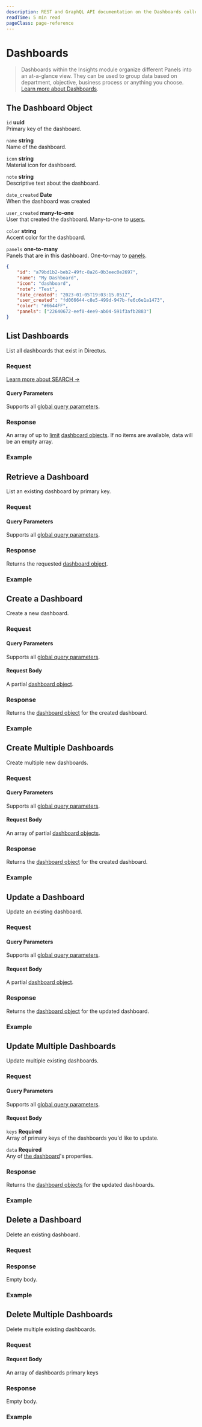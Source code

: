 ```yaml
---
description: REST and GraphQL API documentation on the Dashboards collection in Directus.
readTime: 5 min read
pageClass: page-reference
---
```


# Dashboards

> Dashboards within the Insights module organize different Panels into an at-a-glance view. They can be used to group
> data based on department, objective, business process or anything you choose.
> [Learn more about Dashboards](/user-guide/insights/dashboards).

## The Dashboard Object

`id` **uuid**\
Primary key of the dashboard.

`name` **string**\
Name of the dashboard.

`icon` **string**\
Material icon for dashboard.

`note` **string**\
Descriptive text about the dashboard.

`date_created` **Date**\
When the dashboard was created

`user_created` **many-to-one**\
User that created the dashboard. Many-to-one to [users](/reference/system/users).

`color` **string**\
Accent color for the dashboard.

`panels` **one-to-many**\
Panels that are in this dashboard. One-to-may to [panels](/reference/system/panels).

```json
{
	"id": "a79bd1b2-beb2-49fc-8a26-0b3eec0e2697",
	"name": "My Dashboard",
	"icon": "dashboard",
	"note": "Test",
	"date_created": "2023-01-05T19:03:15.051Z",
	"user_created": "fd066644-c8e5-499d-947b-fe6c6e1a1473",
	"color": "#6644FF",
	"panels": ["22640672-eef0-4ee9-ab04-591f3afb2883"]
}
```

## List Dashboards

List all dashboards that exist in Directus.

### Request

<SnippetToggler :choices="['REST', 'GraphQL', 'SDK']" label="API">
<template #rest>

`GET /dashboards`

`SEARCH /dashboards`

</template>
<template #graphql>

`POST /graphql/system`

```graphql
type Query {
	dashboards: [directus_dashboards]
}
```

</template>
<template #sdk>

```js
import { createDirectus } from '@directus/sdk';
import { rest, readDashboards } from '@directus/sdk/rest';

const client = createDirectus('https://directus.example.com').with(rest());

const result = await client.request(readDashboards(query));
```

</template>
</SnippetToggler>

[Learn more about SEARCH ->](/reference/introduction#search-http-method)

#### Query Parameters

Supports all [global query parameters](/reference/query).

### Response

An array of up to [limit](/reference/query#limit) [dashboard objects](#the-dashboard-object). If no items are available,
data will be an empty array.

### Example

<SnippetToggler :choices="['REST', 'GraphQL', 'SDK']" label="API">
<template #rest>

`GET /dashboards`

`SEARCH /dashboards`

</template>
<template #graphql>

`POST /graphql/system`

```graphql
query {
	dashboards {
		id
		name
	}
}
```

</template>
<template #sdk>

```js
import { createDirectus } from '@directus/sdk';
import { rest, readDashboards } from '@directus/sdk/rest';

const client = createDirectus('https://directus.example.com').with(rest());

const result = await client.request(
	readDashboards({
		fields: ['*'],
	})
);
```

</template>
</SnippetToggler>

## Retrieve a Dashboard

List an existing dashboard by primary key.

### Request

<SnippetToggler :choices="['REST', 'GraphQL', 'SDK']" label="API">
<template #rest>

`GET /dashboards/:id`

</template>
<template #graphql>

`POST /graphql/system`

```graphql
type Query {
	dashboards_by_id(id: ID!): directus_dashboards
}
```

</template>
<template #sdk>

```js
import { createDirectus } from '@directus/sdk';
import { rest, readDashboard } from '@directus/sdk/rest';

const client = createDirectus('https://directus.example.com').with(rest());

const result = await client.request(readDashboard('dashboard_id', query));
```

</template>
</SnippetToggler>

#### Query Parameters

Supports all [global query parameters](/reference/query).

### Response

Returns the requested [dashboard object](#the-dashboard-object).

### Example

<SnippetToggler :choices="['REST', 'GraphQL', 'SDK']" label="API">
<template #rest>

`GET /dashboards/2fc325fb-299b-4d20-a9e7-a34349dee8b2`

</template>
<template #graphql>

```graphql
query {
	dashboards_by_id(id: "2fc325fb-299b-4d20-a9e7-a34349dee8b2") {
		id
		name
	}
}
```

</template>
<template #sdk>

```js
import { createDirectus } from '@directus/sdk';
import { rest, readDashboard } from '@directus/sdk/rest';

const client = createDirectus('https://directus.example.com').with(rest());

const result = await client.request(
	readDashboard('751a81de-9e00-4ffe-a2c1-6e04619b859f', {
		fields: ['*'],
	})
);
```

</template>
</SnippetToggler>

## Create a Dashboard

Create a new dashboard.

### Request

<SnippetToggler :choices="['REST', 'GraphQL', 'SDK']" label="API">
<template #rest>

`POST /dashboards`

```json
{
	"dashboard_field_1": "value_1",
	"dashboard_field_2": "value_2"
}
```

</template>
<template #graphql>

`POST /graphql/system`

```graphql
type Mutation {
	create_dashboards_item(data: create_directus_dashboards_input!): directus_dashboards
}
```

</template>
<template #sdk>

```js
import { createDirectus } from '@directus/sdk';
import { rest, createDashboard } from '@directus/sdk/rest';

const client = createDirectus('https://directus.example.com').with(rest());

const result = await client.request(
	createDashboard({
		dashboard_field_1: 'value_1',
		dashboard_field_2: 'value_2',
	})
);
```

</template>
</SnippetToggler>

#### Query Parameters

Supports all [global query parameters](/reference/query).

#### Request Body

A partial [dashboard object](#the-dashboard-object).

### Response

Returns the [dashboard object](#the-dashboard-object) for the created dashboard.

### Example

<SnippetToggler :choices="['REST', 'GraphQL', 'SDK']" label="API">
<template #rest>

`POST /dashboards`

```json
{
	"name": "My Dashboard",
	"icon": "dashboard"
}
```

</template>
<template #graphql>

`POST /graphql/system`

```graphql
mutation {
	create_dashboards_item(data: { name: "My Dashboard", icon: "dashboards" }) {
		id
		name
	}
}
```

</template>
<template #sdk>

```js
import { createDirectus } from '@directus/sdk';
import { rest, createDashboard } from '@directus/sdk/rest';

const client = createDirectus('https://directus.example.com').with(rest());

const result = await client.request(
	createDashboard({
		name: 'User Retention',
		note: 'Some insights on our users activity',
	})
);
```

</template>
</SnippetToggler>

## Create Multiple Dashboards

Create multiple new dashboards.

### Request

<SnippetToggler :choices="['REST', 'GraphQL', 'SDK']" label="API">
<template #rest>

`// POST /dashboards`

```json
[
	{
		"dashboard_1_object_field_1": "value_1",
		"dashboard_1_object_field_2": "value_2"
	},
	{
		"dashboard_2_object_field_1": "value_3",
		"dashboard_2_object_field_2": "value_4"
	}
]
```

</template>
<template #graphql>

`POST /graphql/system`

```graphql
type Mutation {
	create_dashboards_items(data: [create_directus_dashboards_input!]!): [directus_dashboards]
}
```

</template>
<template #sdk>

```js
import { createDirectus } from '@directus/sdk';
import { rest, createDashboards } from '@directus/sdk/rest';

const client = createDirectus('https://directus.example.com').with(rest());

const result = await client.request(
	createDashboards([
		{
			dashboard_1_field_1: 'value_1',
			dashboard_1_field_2: 'value_2',
		},
		{
			dashboard_2_field_1: 'value_3',
			dashboard_2_field_2: 'value_4',
		},
	])
);
```

</template>
</SnippetToggler>

#### Query Parameters

Supports all [global query parameters](/reference/query).

#### Request Body

An array of partial [dashboard objects](#the-dashboard-object).

### Response

Returns the [dashboard object](#the-dashboard-object) for the created dashboard.

### Example

<SnippetToggler :choices="['REST', 'GraphQL', 'SDK']" label="API">
<template #rest>

`// POST /dashboards`

```json
[
	{
		"name": "My Dashboard",
		"icon": "dashboard"
	},
	{
		"name": "Another Dashboard",
		"icon": "person"
	}
]
```

</template>
<template #graphql>

`POST /graphql/system`

```graphql
mutation {
	create_dashboards_items(
		data: [{ name: "My Dashboard", icon: "dashboard" }, { name: "Another Dashboard", icon: "person" }]
	) {
		id
		name
	}
}
```

</template>
<template #sdk>

```js
import { createDirectus } from '@directus/sdk';
import { rest, createDashboards } from '@directus/sdk/rest';

const client = createDirectus('https://directus.example.com').with(rest());

const result = await client.request(
	createDashboards([
		{
			name: 'User Retention',
			note: 'Some insights on our users activity',
		},
		{
			name: 'Publishing report',
			note: 'Some charts to track our outputs',
		},
	])
);
```

</template>
</SnippetToggler>

## Update a Dashboard

Update an existing dashboard.

### Request

<SnippetToggler :choices="['REST', 'GraphQL', 'SDK']" label="API">
<template #rest>

`PATCH /dashboards/:id`

```json
{
	"dashboard_field": "value_1"
}
```

</template>
<template #graphql>

`POST /graphql/system`

```graphql
type Mutation {
	update_dashboards_item(id: ID!, data: update_directus_dashboards_input): directus_dashboards
}
```

</template>
<template #sdk>

```js
import { createDirectus } from '@directus/sdk';
import { rest, updateDashboard } from '@directus/sdk/rest';

const client = createDirectus('https://directus.example.com').with(rest());

const result = await client.request(
	updateDashboard('dashboard_id', {
		dashboard_field: 'value',
	})
);
```

</template>
</SnippetToggler>

#### Query Parameters

Supports all [global query parameters](/reference/query).

#### Request Body

A partial [dashboard object](#the-dashboard-object).

### Response

Returns the [dashboard object](#the-dashboard-object) for the updated dashboard.

### Example

<SnippetToggler :choices="['REST', 'GraphQL', 'SDK']" label="API">
<template #rest>

`PATCH /dashboards/2fc325fb-299b-4d20-a9e7-a34349dee8b2`

```json
{
	"name": "My Updated Dashboard"
}
```

</template>
<template #graphql>

`POST /graphql/system`

```graphql
mutation {
	update_dashboards_item(id: "2fc325fb-299b-4d20-a9e7-a34349dee8b2", data: { name: "My Updated Dashboard" }) {
		id
		name
	}
}
```

</template>
<template #sdk>

```js
import { createDirectus } from '@directus/sdk';
import { rest, updateDashboard } from '@directus/sdk/rest';

const client = createDirectus('https://directus.example.com').with(rest());

const result = await client.request(
	updateDashboard('cfcc3702-33bd-4616-865c-99b59dc1cdc9', {
		color: '#6644FF',
	})
);
```

</template>
</SnippetToggler>

## Update Multiple Dashboards

Update multiple existing dashboards.

### Request

<SnippetToggler :choices="['REST', 'GraphQL', 'SDK']" label="API">
<template #rest>

`PATCH /dashboards`

```json
{
	"keys": ["dashboard_key_1", "dashboard_key_2"],
	"data": {
		"dashboard_field": "value_1"
	}
}
```

</template>
<template #graphql>

`POST /graphql/system`

```graphql
type Mutation {
	update_dashboards_items(ids: [ID!]!, data: update_directus_dashboards_input): [directus_dashboards]
}
```

</template>
<template #sdk>

```js
import { createDirectus } from '@directus/sdk';
import { rest, updateDashboards } from '@directus/sdk/rest';

const client = createDirectus('https://directus.example.com').with(rest());

const result = await client.request(
	updateDashboards(['dashboard_1_id', 'dashboard_2_id'], {
		dashboard_field: 'value_1',
	})
);
```

</template>
</SnippetToggler>

#### Query Parameters

Supports all [global query parameters](/reference/query).

#### Request Body

`keys` **Required**\
Array of primary keys of the dashboards you'd like to update.

`data` **Required**\
Any of [the dashboard](#the-dashboard-object)'s properties.

### Response

Returns the [dashboard objects](#the-dashboard-object) for the updated dashboards.

### Example

<SnippetToggler :choices="['REST', 'GraphQL', 'SDK']" label="API">
<template #rest>

`PATCH /dashboards`

```json
{
	"keys": ["3f2facab-7f05-4ee8-a7a3-d8b9c634a1fc", "7259bfa8-3786-45c6-8c08-cc688e7ba229"],
	"data": {
		"color": "#6644FF"
	}
}
```

</template>
<template #graphql>

`POST /graphql/system`

```graphql
mutation {
	update_dashboards_items(
		ids: ["3f2facab-7f05-4ee8-a7a3-d8b9c634a1fc", "7259bfa8-3786-45c6-8c08-cc688e7ba229"]
		data: { color: "#6644FF" }
	) {
		id
		name
	}
}
```

</template>
<template #sdk>

```js
import { createDirectus } from '@directus/sdk';
import { rest, updateDashboards } from '@directus/sdk/rest';

const client = createDirectus('https://directus.example.com').with(rest());

const result = await client.request(
	updateDashboards(['cfcc3702-33bd-4616-865c-99b59dc1cdc9', '782c80a0-ad61-488d-b9e2-7d688f029421'], {
		color: '#81D4FA',
	})
);
```

</template>
</SnippetToggler>

## Delete a Dashboard

Delete an existing dashboard.

### Request

<SnippetToggler :choices="['REST', 'GraphQL', 'SDK']" label="API">
<template #rest>

`DELETE /dashboards/:id`

</template>
<template #graphql>

`POST /graphql/system`

```graphql
type Mutation {
	delete_dashboards_item(id: ID!): delete_one
}
```

</template>
<template #sdk>

```js
import { createDirectus } from '@directus/sdk';
import { rest, deleteDashboard } from '@directus/sdk/rest';

const client = createDirectus('https://directus.example.com').with(rest());

const result = await client.request(deleteDashboard('dashboard_id'));
```

</template>
</SnippetToggler>

### Response

Empty body.

### Example

<SnippetToggler :choices="['REST', 'GraphQL', 'SDK']" label="API">
<template #rest>

`DELETE /dashboards/12204ee2-2c82-4d9a-b044-2f4842a11dba`

</template>
<template #graphql>

`POST /graphql/system`

```graphql
mutation {
	delete_dashboards_item(id: "12204ee2-2c82-4d9a-b044-2f4842a11dba") {
		id
	}
}
```

</template>
<template #sdk>

```js
import { createDirectus } from '@directus/sdk';
import { rest, deleteDashboard } from '@directus/sdk/rest';

const client = createDirectus('https://directus.example.com').with(rest());

const result = await client.request(deleteDashboard('cfcc3702-33bd-4616-865c-99b59dc1cdc9'));
```

</template>
</SnippetToggler>

## Delete Multiple Dashboards

Delete multiple existing dashboards.

### Request

<SnippetToggler :choices="['REST', 'GraphQL', 'SDK']" label="API">
<template #rest>

`DELETE /dashboards`

```json
["dashboard_id_1", "dashboard_id_2", "dashboard_id_3"]
```

</template>
<template #graphql>

`POST /graphql/system`

```graphql
type Mutation {
	delete_dashboards_items(ids: [ID!]!): delete_many
}
```

</template>
<template #sdk>

```js
import { createDirectus } from '@directus/sdk';
import { rest, deleteDashboards } from '@directus/sdk/rest';

const client = createDirectus('https://directus.example.com').with(rest());

const result = await client.request(deleteDashboards(['dashboard_id_1', 'dashboard_id_2']));
```

</template>
</SnippetToggler>

#### Request Body

An array of dashboards primary keys

### Response

Empty body.

### Example

<SnippetToggler :choices="['REST', 'GraphQL', 'SDK']" label="API">
<template #rest>

`DELETE /dashboards`

```json
["25821236-8c2a-4f89-8fdc-c7d01f35877d", "02b9486e-4273-4fd5-b94b-e18fd923d1ed", "7d62f1e9-a83f-407b-84f8-1c184f014501"]
```

</template>
<template #graphql>

`POST /graphql/system`

```graphql
mutation {
	delete_dashboards_items(
		ids: [
			"25821236-8c2a-4f89-8fdc-c7d01f35877d"
			"02b9486e-4273-4fd5-b94b-e18fd923d1ed"
			"7d62f1e9-a83f-407b-84f8-1c184f014501"
		]
	) {
		ids
	}
}
```

</template>
<template #sdk>

```js
import { createDirectus } from '@directus/sdk';
import { rest, deleteDashboards } from '@directus/sdk/rest';

const client = createDirectus('https://directus.example.com').with(rest());

const result = await client.request(
	deleteDashboards(['751a81de-9e00-4ffe-a2c1-6e04619b859f', '782c80a0-ad61-488d-b9e2-7d688f029421'])
);
```

</template>
</SnippetToggler>
